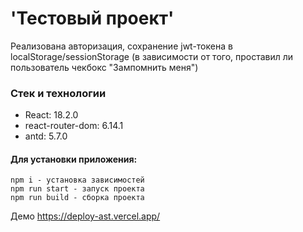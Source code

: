 # 'Тестовый проект'

Реализована авторизация, сохранение jwt-токена в localStorage/sessionStorage
(в зависимости от того, проставил ли пользователь чекбокс "Зампомнить меня")

### Стек и технологии

- React: 18.2.0
- react-router-dom: 6.14.1
- antd: 5.7.0

#### Для установки приложения:

```
npm i - установка зависимостей
npm run start - запуск проекта
npm run build - сборка проекта
```

Демо https://deploy-ast.vercel.app/
